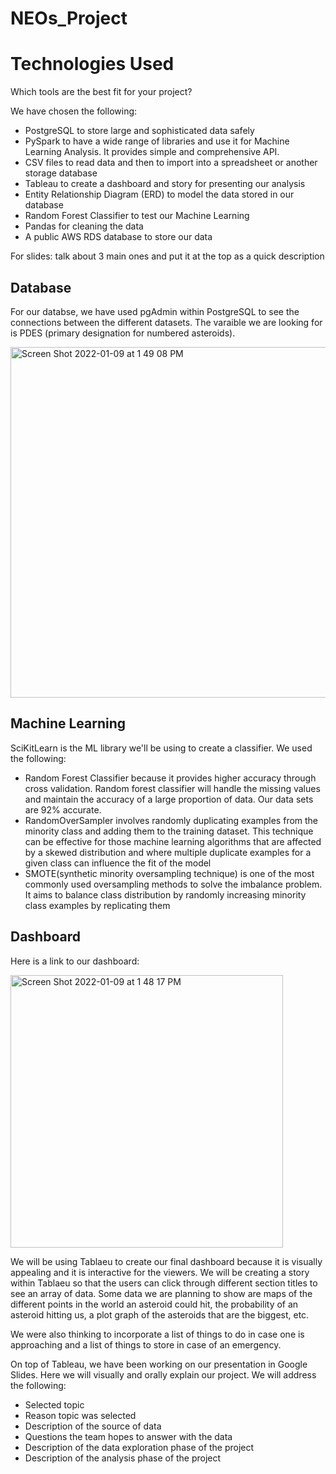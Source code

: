 # NEOs_Project

# Technologies Used

Which tools are the best fit for your project? 

We have chosen the following: 
- PostgreSQL to store large and sophisticated data safely
- PySpark to have a wide range of libraries and use it for Machine Learning Analysis. It provides simple and comprehensive API.
- CSV files to read data and then to import into a spreadsheet or another storage database
- Tableau to create a dashboard and story for presenting our analysis 
- Entity Relationship Diagram (ERD) to model the data stored in our database
- Random Forest Classifier to test our Machine Learning
- Pandas for cleaning the data 
- A public AWS RDS database to store our data

For slides: talk about 3 main ones and put it at the top as a quick description

## Database 

For our databse, we have used pgAdmin within PostgreSQL to see the connections between the different datasets. The varaible we are looking for is PDES (primary designation for numbered asteroids). 

<img width="561" alt="Screen Shot 2022-01-09 at 1 49 08 PM" src="https://user-images.githubusercontent.com/88408350/148702357-c0562c58-0769-4a1b-a0f5-c3cc098a2088.png">

## Machine Learning 

SciKitLearn is the ML library we'll be using to create a classifier. We used the following:  
- Random Forest Classifier because it provides higher accuracy through cross validation. Random forest classifier will handle the missing values and maintain the accuracy of a large proportion of data. Our data sets are 92% accurate. 
- RandomOverSampler involves randomly duplicating examples from the minority class and adding them to the training dataset. This technique can be effective for those machine learning algorithms that are affected by a skewed distribution and where multiple duplicate examples for a given class can influence the fit of the model
- SMOTE(synthetic minority oversampling technique) is one of the most commonly used oversampling methods to solve the imbalance problem. It aims to balance class distribution by randomly increasing minority class examples by replicating them

## Dashboard 

Here is a link to our dashboard: 

<img width="436" alt="Screen Shot 2022-01-09 at 1 48 17 PM" src="https://user-images.githubusercontent.com/88408350/148702326-6df5f31d-cc24-4d8f-ab0c-db3b8c2db952.png">

We will be using Tablaeu to create our final dashboard because it is visually appealing and it is interactive for the viewers. We will be creating a story within Tablaeu so that the users can click through different section titles to see an array of data. Some data we are planning to show are maps of the different points in the world an asteroid could hit, the probability of an asteroid hitting us, a plot graph of the asteroids that are the biggest, etc.

We were also thinking to incorporate a list of things to do in case one is approaching and a list of things to store in case of an emergency.

On top of Tableau, we have been working on our presentation in Google Slides. Here we will visually and orally explain our project. We will address the following: 
- Selected topic
- Reason topic was selected
- Description of the source of data
- Questions the team hopes to answer with the data
- Description of the data exploration phase of the project
- Description of the analysis phase of the project
